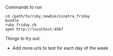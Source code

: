 Commands to run

    cd /path/to/ruby_newbie/sinatra_friday
    bundle
    ruby friday.rb
    open http://localhost:4567

Things to try out:
* Add more urls to test for each day of the week
